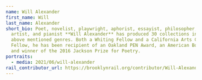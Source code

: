 ```yaml
---
name: Will Alexander
first_name: Will
last_name: Alexander
short_bio: Poet, novelist, playwright, aphorist, essayist, philosopher, visual
  artist, and pianist **Will Alexander** has produced 30 collections in the
  above mentioned genres. Both a Whiting Fellow and a California Arts Council
  Fellow, he has been recipient of an Oakland PEN Award, an American Book Award,
  and winner of the 2016 Jackson Prize for Poetry.
portraits:
  - media: 2021/06/will-alexander
rail_contributor_url: https://brooklynrail.org/contributor/Will-Alexander
---
```

